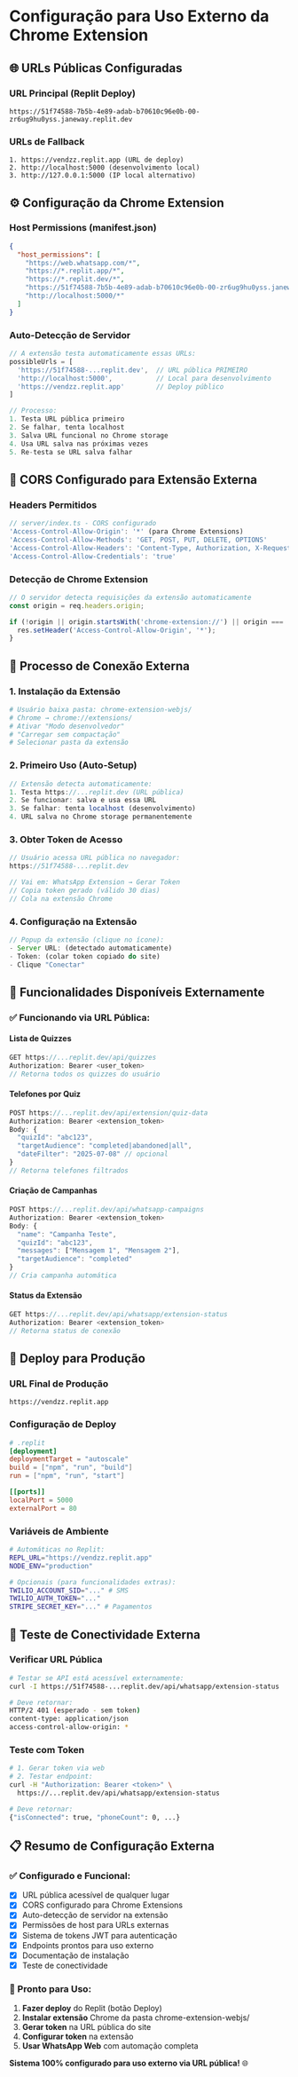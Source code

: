 # Configuração para Uso Externo da Chrome Extension

## 🌐 **URLs Públicas Configuradas**

### **URL Principal (Replit Deploy)**
```
https://51f74588-7b5b-4e89-adab-b70610c96e0b-00-zr6ug9hu0yss.janeway.replit.dev
```

### **URLs de Fallback**
```
1. https://vendzz.replit.app (URL de deploy)
2. http://localhost:5000 (desenvolvimento local)
3. http://127.0.0.1:5000 (IP local alternativo)
```

## ⚙️ **Configuração da Chrome Extension**

### **Host Permissions (manifest.json)**
```json
{
  "host_permissions": [
    "https://web.whatsapp.com/*",
    "https://*.replit.app/*",
    "https://*.replit.dev/*",
    "https://51f74588-7b5b-4e89-adab-b70610c96e0b-00-zr6ug9hu0yss.janeway.replit.dev/*",
    "http://localhost:5000/*"
  ]
}
```

### **Auto-Detecção de Servidor**
```javascript
// A extensão testa automaticamente essas URLs:
possibleUrls = [
  'https://51f74588-...replit.dev',  // URL pública PRIMEIRO
  'http://localhost:5000',           // Local para desenvolvimento
  'https://vendzz.replit.app'        // Deploy público
]

// Processo:
1. Testa URL pública primeiro
2. Se falhar, tenta localhost
3. Salva URL funcional no Chrome storage
4. Usa URL salva nas próximas vezes
5. Re-testa se URL salva falhar
```

## 🔄 **CORS Configurado para Extensão Externa**

### **Headers Permitidos**
```javascript
// server/index.ts - CORS configurado
'Access-Control-Allow-Origin': '*' (para Chrome Extensions)
'Access-Control-Allow-Methods': 'GET, POST, PUT, DELETE, OPTIONS'
'Access-Control-Allow-Headers': 'Content-Type, Authorization, X-Requested-With'
'Access-Control-Allow-Credentials': 'true'
```

### **Detecção de Chrome Extension**
```javascript
// O servidor detecta requisições da extensão automaticamente
const origin = req.headers.origin;

if (!origin || origin.startsWith('chrome-extension://') || origin === 'null') {
  res.setHeader('Access-Control-Allow-Origin', '*');
}
```

## 📱 **Processo de Conexão Externa**

### **1. Instalação da Extensão**
```bash
# Usuário baixa pasta: chrome-extension-webjs/
# Chrome → chrome://extensions/
# Ativar "Modo desenvolvedor"
# "Carregar sem compactação" 
# Selecionar pasta da extensão
```

### **2. Primeiro Uso (Auto-Setup)**
```javascript
// Extensão detecta automaticamente:
1. Testa https://...replit.dev (URL pública)
2. Se funcionar: salva e usa essa URL
3. Se falhar: tenta localhost (desenvolvimento)
4. URL salva no Chrome storage permanentemente
```

### **3. Obter Token de Acesso**
```javascript
// Usuário acessa URL pública no navegador:
https://51f74588-...replit.dev

// Vai em: WhatsApp Extension → Gerar Token
// Copia token gerado (válido 30 dias)
// Cola na extensão Chrome
```

### **4. Configuração na Extensão**
```javascript
// Popup da extensão (clique no ícone):
- Server URL: (detectado automaticamente)
- Token: (colar token copiado do site)
- Clique "Conectar"
```

## 🎯 **Funcionalidades Disponíveis Externamente**

### **✅ Funcionando via URL Pública:**

#### **Lista de Quizzes**
```javascript
GET https://...replit.dev/api/quizzes
Authorization: Bearer <user_token>
// Retorna todos os quizzes do usuário
```

#### **Telefones por Quiz**
```javascript
POST https://...replit.dev/api/extension/quiz-data
Authorization: Bearer <extension_token>
Body: {
  "quizId": "abc123",
  "targetAudience": "completed|abandoned|all",
  "dateFilter": "2025-07-08" // opcional
}
// Retorna telefones filtrados
```

#### **Criação de Campanhas**
```javascript
POST https://...replit.dev/api/whatsapp-campaigns
Authorization: Bearer <extension_token>
Body: {
  "name": "Campanha Teste",
  "quizId": "abc123",
  "messages": ["Mensagem 1", "Mensagem 2"],
  "targetAudience": "completed"
}
// Cria campanha automática
```

#### **Status da Extensão**
```javascript
GET https://...replit.dev/api/whatsapp/extension-status
Authorization: Bearer <extension_token>
// Retorna status de conexão
```

## 🚀 **Deploy para Produção**

### **URL Final de Produção**
```
https://vendzz.replit.app
```

### **Configuração de Deploy**
```toml
# .replit
[deployment]
deploymentTarget = "autoscale"
build = ["npm", "run", "build"] 
run = ["npm", "run", "start"]

[[ports]]
localPort = 5000
externalPort = 80
```

### **Variáveis de Ambiente**
```bash
# Automáticas no Replit:
REPL_URL="https://vendzz.replit.app"
NODE_ENV="production"

# Opcionais (para funcionalidades extras):
TWILIO_ACCOUNT_SID="..." # SMS
TWILIO_AUTH_TOKEN="..."
STRIPE_SECRET_KEY="..." # Pagamentos
```

## 🔧 **Teste de Conectividade Externa**

### **Verificar URL Pública**
```bash
# Testar se API está acessível externamente:
curl -I https://51f74588-...replit.dev/api/whatsapp/extension-status

# Deve retornar:
HTTP/2 401 (esperado - sem token)
content-type: application/json
access-control-allow-origin: *
```

### **Teste com Token**
```bash
# 1. Gerar token via web
# 2. Testar endpoint:
curl -H "Authorization: Bearer <token>" \
  https://...replit.dev/api/whatsapp/extension-status

# Deve retornar:
{"isConnected": true, "phoneCount": 0, ...}
```

## 📋 **Resumo de Configuração Externa**

### **✅ Configurado e Funcional:**
- [x] URL pública acessível de qualquer lugar
- [x] CORS configurado para Chrome Extensions
- [x] Auto-detecção de servidor na extensão
- [x] Permissões de host para URLs externas
- [x] Sistema de tokens JWT para autenticação
- [x] Endpoints prontos para uso externo
- [x] Documentação de instalação
- [x] Teste de conectividade

### **🎯 Pronto para Uso:**
1. **Fazer deploy** do Replit (botão Deploy)
2. **Instalar extensão** Chrome da pasta chrome-extension-webjs/
3. **Gerar token** na URL pública do site
4. **Configurar token** na extensão
5. **Usar WhatsApp Web** com automação completa

**Sistema 100% configurado para uso externo via URL pública!** 🌐